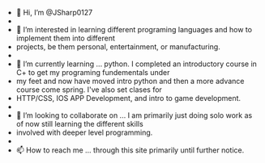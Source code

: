 - 👋 Hi, I’m @JSharp0127
- 
- 👀 I’m interested in learning different programing languages and how to implement them into different
- projects, be them personal, entertainment, or manufacturing.
- 
- 🌱 I’m currently learning ... python. I completed an introductory course in C+ to get my programing fundementals under
- my feet and now have moved intro python and then a more advance course come spring. I've also set clases for
- HTTP/CSS, IOS APP Development, and intro to game development. 
- 
- 💞️ I’m looking to collaborate on ... I am primarily just doing solo work as of now still learning the different skills
- involved with deeper level programming. 
- 
- 📫 How to reach me ... through this site primarily until further notice. 


